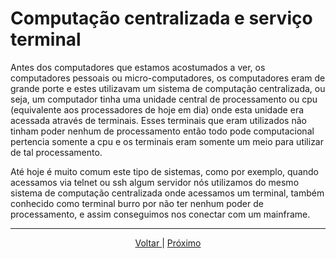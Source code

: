 # Computação centralizada e serviço terminal

Antes dos computadores que estamos acostumados a ver, os computadores pessoais ou micro-computadores, os computadores eram de grande porte e estes utilizavam um sistema de computação centralizada, ou seja, um computador tinha uma unidade central de processamento ou cpu (equivalente aos processadores de hoje em dia) onde esta unidade era acessada através de terminais. Esses terminais que eram utilizados não tinham poder nenhum de processamento então todo pode computacional pertencia somente a cpu e os terminais eram somente um meio para utilizar de tal processamento.

Até hoje é muito comum este tipo de sistemas, como por exemplo, quando acessamos via telnet ou ssh algum servidor nós utilizamos do mesmo sistema de computação centralizada onde acessamos um terminal, também conhecido como terminal burro por não ter nenhum poder de processamento, e assim conseguimos nos conectar com um mainframe.

---

<p align="center">
    <a href="./03-internet.md">Voltar </a>|
    <a href="">Próximo</a>
</p>